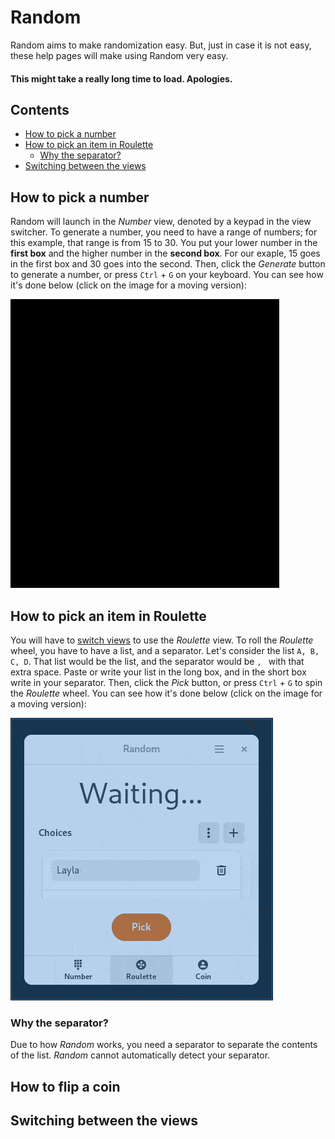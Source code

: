 # Random
Random aims to make randomization easy. But, just in case it is not easy, these help pages will make using Random very easy.
#### This might take a really long time to load. Apologies.
## Contents
* [How to pick a number](#how-to-pick-a-number)
* [How to pick an item in Roulette](#how-to-pick-an-item-in-roulette)
    + [Why the separator?](#why-the-separator)
* [Switching between the views](#switching-between-the-views)
## How to pick a number
Random will launch in the *Number* view, denoted by a keypad in the view switcher. To generate a number, you need to have a range of numbers; for this example, that range is from 15 to 30. You put your lower number in the **first box** and the higher number in the **second box**. For our exaple, 15 goes in the first box and 30 goes into the second. Then, click the *Generate* button to generate a number, or press `Ctrl` + `G` on your keyboard. You can see how it's done below (click on the image for a moving version):

![Generating a number in Random](./screenshots/number.gif)
## How to pick an item in Roulette
You will have to [switch views](#switching-between-the-views) to use the *Roulette* view. To roll the *Roulette* wheel, you have to have a list, and a separator. Let's consider the list `A, B, C, D`. That list would be the list, and the separator would be `, ` with that extra space. Paste or write your list in the long box, and in the short box write in your separator. Then, click the *Pick* button, or press `Ctrl` + `G` to spin the *Roulette* wheel. You can see how it's done below (click on the image for a moving version):

![Spinning the Roulette wheel in Random](./screenshots/roulette.gif)
### Why the separator?
Due to how *Random* works, you need a separator to separate the contents of the list. *Random* cannot automatically detect your separator.
## How to flip a coin

## Switching between the views